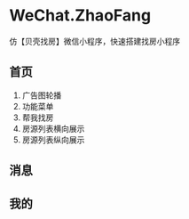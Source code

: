# WeChat.ZhaoFang
仿【贝壳找房】微信小程序，快速搭建找房小程序

## 首页
1. 广告图轮播
2. 功能菜单
3. 帮我找房
4. 房源列表横向展示
5. 房源列表纵向展示

## 消息

## 我的
